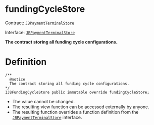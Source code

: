 # fundingCycleStore

Contract: [`JBPaymentTerminalStore`](../)​‌

Interface: [`JBPaymentTerminalStore`](../../../interfaces/ijbpaymentterminalstore.md)

**The contract storing all funding cycle configurations.**

# Definition

```solidity
/** 
  @notice 
  The contract storing all funding cycle configurations.
*/
IJBFundingCycleStore public immutable override fundingCycleStore;
```

* The value cannot be changed.
* The resulting view function can be accessed externally by anyone.
* The resulting function overrides a function definition from the [`JBPaymentTerminalStore`](../../../interfaces/ijbpaymentterminalstore.md) interface.
